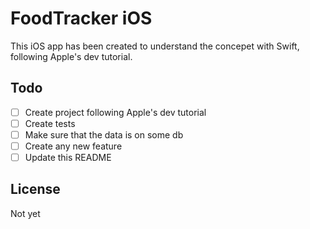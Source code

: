 # FoodTracker iOS
This iOS app has been created to understand the concepet with Swift, following Apple's dev tutorial.

## Todo
- [ ] Create project following Apple's dev tutorial
- [ ] Create tests
- [ ] Make sure that the data is on some db
- [ ] Create any new feature
- [ ] Update this README

## License
Not yet
